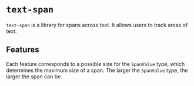# `text-span`
`text-span` is a library for spans across text. It allows users to track areas of text.

## Features
Each feature corresponds to a possible size for the `SpanValue` type, which determines the maximum size of a span. The larger the `SpanValue` type, the larger the span can be.
